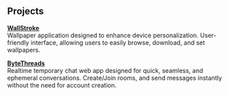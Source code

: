## Projects

**[WallStroke](https://play.google.com/store/apps/details?id=com.appy.wallstroke)** <br>Wallpaper application designed to enhance device personalization. User-friendly interface, allowing users to easily browse, download, and set wallpapers.

**[ByteThreads](https://bytethreads.web.app)** <br> Realtime temporary chat web app designed for quick, seamless, and ephemeral conversations. Create/Join rooms, and send messages instantly without the need for account creation.
